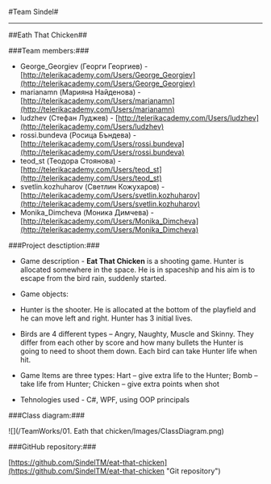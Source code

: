 #Team Sindel#

----------

##Eath That Chicken##


###Team members:###
*   George_Georgiev (Георги Георгиев) - [http://telerikacademy.com/Users/George_Georgiev](http://telerikacademy.com/Users/George_Georgiev)
*  marianamn (Марияна Найденова) - [http://telerikacademy.com/Users/marianamn](http://telerikacademy.com/Users/marianamn)
*   ludzhev (Стефан Луджев) - [http://telerikacademy.com/Users/ludzhev](http://telerikacademy.com/Users/ludzhev)
*   rossi.bundeva (Росица Бъндева) - [http://telerikacademy.com/Users/rossi.bundeva](http://telerikacademy.com/Users/rossi.bundeva)
*   teod_st (Теодора Стоянова) - [http://telerikacademy.com/Users/teod_st](http://telerikacademy.com/Users/teod_st)
*  svetlin.kozhuharov (Светлин Кожухаров) - [http://telerikacademy.com/Users/svetlin.kozhuharov](http://telerikacademy.com/Users/svetlin.kozhuharov)
*  Monika_Dimcheva (Моника Димчева) - [http://telerikacademy.com/Users/Monika_Dimcheva](http://telerikacademy.com/Users/Monika_Dimcheva)


###Project desctiption:###

- Game description - **Eat That Chicken** is a shooting game. Hunter is allocated somewhere in the space. He is in spaceship and his aim is to escape from the bird rain, suddenly started.

- Game objects:
 - Hunter is the shooter. He is allocated at the bottom of the playfield and he can move left and right. Hunter has 3 initial lives.
 
 - Birds are 4 different types – Angry, Naughty, Muscle and Skinny. They differ from each other by score and how many bullets the Hunter is going to need to shoot them down. Each bird can take Hunter life when hit.
 
 - Game Items are three types: Hart – give extra life to the Hunter; Bomb – take life from Hunter; Chicken – give extra points when shot 

- Tehnologies used - C#, WPF, using OOP principals


###Class diagram:###

![](/TeamWorks/01. Eath that chicken/Images/ClassDiagram.png)


###GitHub repository:###

[https://github.com/SindelTM/eat-that-chicken](https://github.com/SindelTM/eat-that-chicken "Git repository")
